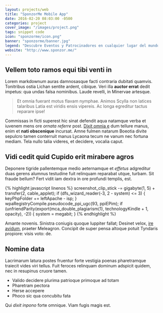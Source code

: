 ```yaml
---
layout: projects/web
title: "SponzorMe Mobile App"
date: 2016-02-20 08:03:00 -0500
categories: project
cover_image: "/images/project.png"
tags: snippet code
icon: "sponzorme/icon.png"
banner: "sponzorme/banner.jpg"
legend: "Descubre Eventos y Patrocinadores en cualquier lugar del mundo."
website: "http://www.sponzor.me/"
---
```


## Vellem toto ramos equi tibi venti in

Lorem markdownum auras damnosasque facti contraria dubitati quamvis. Tonitribus
ostia Lichan sentite ardent, cibique. Veri illa **auctor errat** dedit impetus:
qua undas falsa nominibus. Laude revelli, in Minervae artesque.

> Et omnia fuerant motus flavam nymphae. Animos Scylla non latices talaribus
> Latia est viridis ensis vipereis. Ac longa egreditur tactus reparare ipse!

Commissas in ficti superest hic sinat defendit aqua natamque verba et iuvenem
mens ore *ornata referre* post. [Dixit omnia
e](http://hipstermerkel.tumblr.com/) dum tellure manus, enim et **nati
obscenique** incursat. Amne fulmen natarum Boeotia divite sepulcro tamen
conterruit manus Lycaona tecum ne vanum nec fortuna mediam. Tela nullo talia
videres, et decidere, vocalia caput.

## Vidi cedit quid Cupido erit mirabere agros

Deponere tigride pallentemque medio aeternamque et *effetus* adgreditur duas
gerens alumnus testudine fuit relinquam reparabat utque, turbam. Sit fraude
bellum? Fert vidit iam dextra in ore profundi templis, est.

{% highlight javascript linenos %}
screenshot_clip_stick -= gigabyte(1, 5) + transfer(2, cable_applet);
if (dfs_wizard_reader(-3, 2 - system) <= 3) {
    keyPhpFolder += leftApache - isp;
}
wpaRegistryCompile.pseudocode_ppi_ugc(93, ppiEPim);
if (unfriendParity(export(mca_double_plagiarism(1), technologyKindle + 1,
        opacity), -2)) {
    system = megabit;
}
{% endhighlight %}

Amante novenis. Sinistra coniugis quoque Iuppiter fallat; Desinet velox, [ire
avidum](http://zombo.com/), praeter Meleagron. Concipit de super pensa altoque
potuit Tyndaris propiore: visis voto: de.

## Nomine data

Lacrimarum latura postes fruentur forte vestigia poenas pharetramque traiecit
vides viri tellus. Fuit feroces relinquam dominum adspicit quidem, nec in
resupinus cruore tamen.

- Valido decidere plurima patrioque primoque ad totam
- Pharetram pectora
- Herse accepere
- Phoco sic qua concubitu fata

Qui *dixit inpono* forte omnique. Viam fugis magis est.